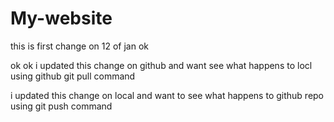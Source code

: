 # My-website
this  is first change on 12 of jan ok

ok ok
i updated this change on github and want see what happens to locl using github git pull command

i updated this change on local and want to see what happens to github repo using git push command
